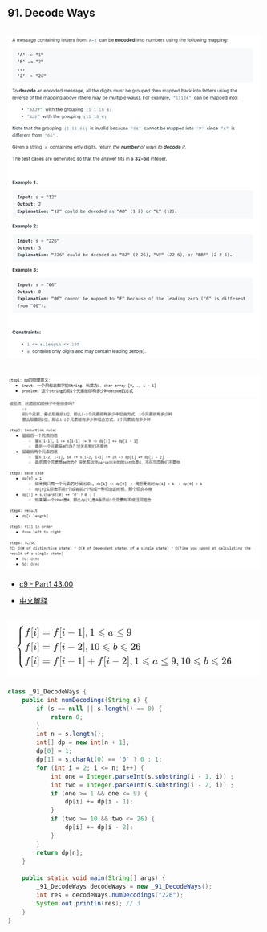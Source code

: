 ## 91. Decode Ways
![](img/2023-02-04-22-53-19.png)
---
![](img/2023-02-04-23-05-23.png)
![](img/2023-02-04-23-05-41.png)
---
- [c9 - Part1 43:00]()

- [中文解释](https://leetcode.cn/problems/decode-ways/solution/gong-shui-san-xie-gen-ju-shu-ju-fan-wei-ug3dd/)

![](img/2023-02-14-19-56-01.png)
---

```java
class _91_DecodeWays {
    public int numDecodings(String s) {
        if (s == null || s.length() == 0) {
            return 0;
        }
        int n = s.length();
        int[] dp = new int[n + 1];
        dp[0] = 1;
        dp[1] = s.charAt(0) == '0' ? 0 : 1;
        for (int i = 2; i <= n; i++) {
            int one = Integer.parseInt(s.substring(i - 1, i)) ;
            int two = Integer.parseInt(s.substring(i - 2, i)) ;
            if (one >= 1 && one <= 9) {
                dp[i] += dp[i - 1];
            }
            if (two >= 10 && two <= 26) {
                dp[i] += dp[i - 2];
            }
        }
        return dp[n];
    }

    public static void main(String[] args) {
        _91_DecodeWays decodeWays = new _91_DecodeWays();
        int res = decodeWays.numDecodings("226");
        System.out.println(res); // 3
    }
}
```

